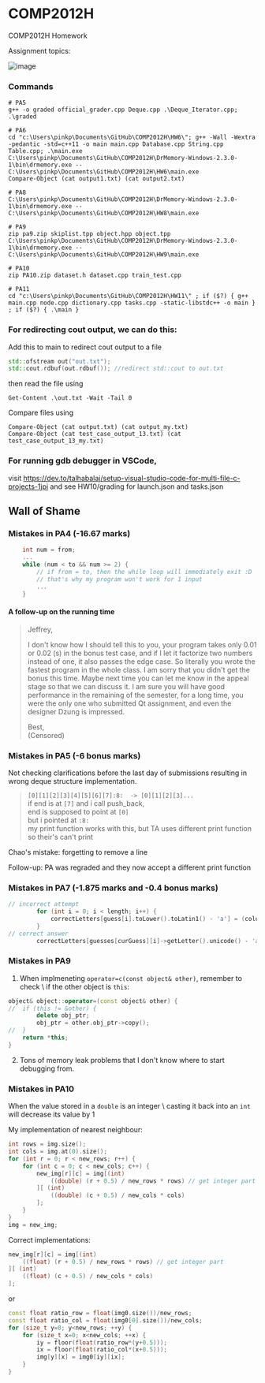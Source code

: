 # COMP2012H
 COMP2012H Homework

Assignment topics:

 ![image](https://github.com/user-attachments/assets/ac96b485-4a52-4380-9e4c-b15700816791)


### Commands
```
# PA5
g++ -o graded official_grader.cpp Deque.cpp .\Deque_Iterator.cpp; .\graded

# PA6
cd "c:\Users\pinkp\Documents\GitHub\COMP2012H\HW6\"; g++ -Wall -Wextra -pedantic -std=c++11 -o main main.cpp Database.cpp String.cpp Table.cpp; .\main.exe 
C:\Users\pinkp\Documents\GitHub\COMP2012H\DrMemory-Windows-2.3.0-1\bin\drmemory.exe -- C:\Users\pinkp\Documents\GitHub\COMP2012H\HW6\main.exe
Compare-Object (cat output1.txt) (cat output2.txt)

# PA8
C:\Users\pinkp\Documents\GitHub\COMP2012H\DrMemory-Windows-2.3.0-1\bin\drmemory.exe -- C:\Users\pinkp\Documents\GitHub\COMP2012H\HW8\main.exe

# PA9
zip pa9.zip skiplist.tpp object.hpp object.tpp
C:\Users\pinkp\Documents\GitHub\COMP2012H\DrMemory-Windows-2.3.0-1\bin\drmemory.exe -- C:\Users\pinkp\Documents\GitHub\COMP2012H\HW9\main.exe

# PA10
zip PA10.zip dataset.h dataset.cpp train_test.cpp

# PA11
cd "c:\Users\pinkp\Documents\GitHub\COMP2012H\HW11\" ; if ($?) { g++ main.cpp node.cpp dictionary.cpp tasks.cpp -static-libstdc++ -o main } ; if ($?) { .\main }

```

### For redirecting cout output, we can do this:
Add this to main to redirect cout output to a file
```C++
std::ofstream out("out.txt");
std::cout.rdbuf(out.rdbuf()); //redirect std::cout to out.txt
```
then read the file using
```
Get-Content .\out.txt -Wait -Tail 0
```

Compare files using
```
Compare-Object (cat output.txt) (cat output_my.txt)
Compare-Object (cat test_case_output_13.txt) (cat test_case_output_13_my.txt)
```

### For running gdb debugger in VSCode,
visit https://dev.to/talhabalaj/setup-visual-studio-code-for-multi-file-c-projects-1jpi and see HW10/grading for launch.json and tasks.json

## Wall of Shame
### Mistakes in PA4 (-16.67 marks)
```C
    int num = from;
    ... 
    while (num < to && num >= 2) { 
        // if from = to, then the while loop will immediately exit :D
        // that's why my program won't work for 1 input
        ...
    }
```

#### A follow-up on the running time
> Jeffrey,
> 
> I don't know how I should tell this to you, your program takes only 0.01 or 0.02 (s) in the bonus test case, and if I let it factorize two numbers instead of one, it also passes the edge case. So literally you wrote the fastest program in the whole class. I am sorry that you didn't get the bonus this time. Maybe next time you can let me know in the appeal stage so that we can discuss it. I am sure you will have good performance in the remaining of the semester, for a long time, you were the only one who submitted Qt assignment, and even the designer Dzung is impressed.
>
> Best, \
> (Censored)

### Mistakes in PA5 (-6 bonus marks)
Not checking clarifications before the last day of submissions resulting in wrong deque structure implementation.

> `[0][1][2][3][4][5][6][7]:8:  -> [0][1][2][3]...` \
> if end is at `[7]` and i call push_back, \
> end is supposed to point at `[0]` \
> but i pointed at `:8:` \
> my print function works with this, but TA uses different print function \
> so their's can't print
 
Chao's mistake: forgetting to remove a line

Follow-up: PA was regraded and they now accept a different print function

### Mistakes in PA7 (-1.875 marks and -0.4 bonus marks)
```C++
// incorrect attempt
        for (int i = 0; i < length; i++) {
            correctLetters[guess[i].toLower().toLatin1() - 'a'] = (colors[i] == YELLOW || colors[i] == GREEN);
        }
// correct answer
        correctLetters[guesses[curGuess][i]->getLetter().unicode() - 'a'] |= (colors[i] != GREY);
```

### Mistakes in PA9 

1. When implmeneting `operator=c(const object& other)`, remember to check \\
if the other object is `this`:
```C++
object& object::operator=(const object& other) {
//  if (this != &other) {
		delete obj_ptr;
		obj_ptr = other.obj_ptr->copy();
//  }
    return *this;
}
```

2. Tons of memory leak problems that I don't know where to start debugging from.

### Mistakes in PA10
When the value stored in a `double` is an integer \\
casting it back into an `int` will decrease its value by 1

My implementation of nearest neighbour:
```C++
int rows = img.size();
int cols = img.at(0).size();
for (int r = 0; r < new_rows; r++) {
	for (int c = 0; c < new_cols; c++) {
		new_img[r][c] = img[(int) 
			((double) (r + 0.5) / new_rows * rows) // get integer part
		][ (int) 
			((double) (c + 0.5) / new_cols * cols) 
		];
	}
}
img = new_img;	
```

Correct implementations:
```C++
new_img[r][c] = img[(int) 
	((float) (r + 0.5) / new_rows * rows) // get integer part
][ (int) 
	((float) (c + 0.5) / new_cols * cols) 
];
```
or 
```C++
const float ratio_row = float(img0.size())/new_rows;
const float ratio_col = float(img0[0].size())/new_cols;
for (size_t y=0; y<new_rows; ++y) {
	for (size_t x=0; x<new_cols; ++x) {
		iy = floor(float(ratio_row*(y+0.5)));
		ix = floor(float(ratio_col*(x+0.5)));
		img[y][x] = img0[iy][ix];
	}
}
```
